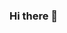 ### Hi there 👋

<!--
**Onrcankksl/Onrcankksl** is a ✨ _special_ ✨ repository because its `README.md` (this file) appears on your GitHub profile.

Here are some ideas to get you started:

- 🔭 I’m currently working on front-end
- 🌱 I’m currently learning react
- 👯 I’m looking to collaborate on project
- 🤔 I’m looking for help with ...
- 💬 Ask me about anything
- 📫 How to reach me: onurcankoksal07@gmail.com
- ⚡ Fun fact: HTML, CSS, BOOTSTRAP 
-->
